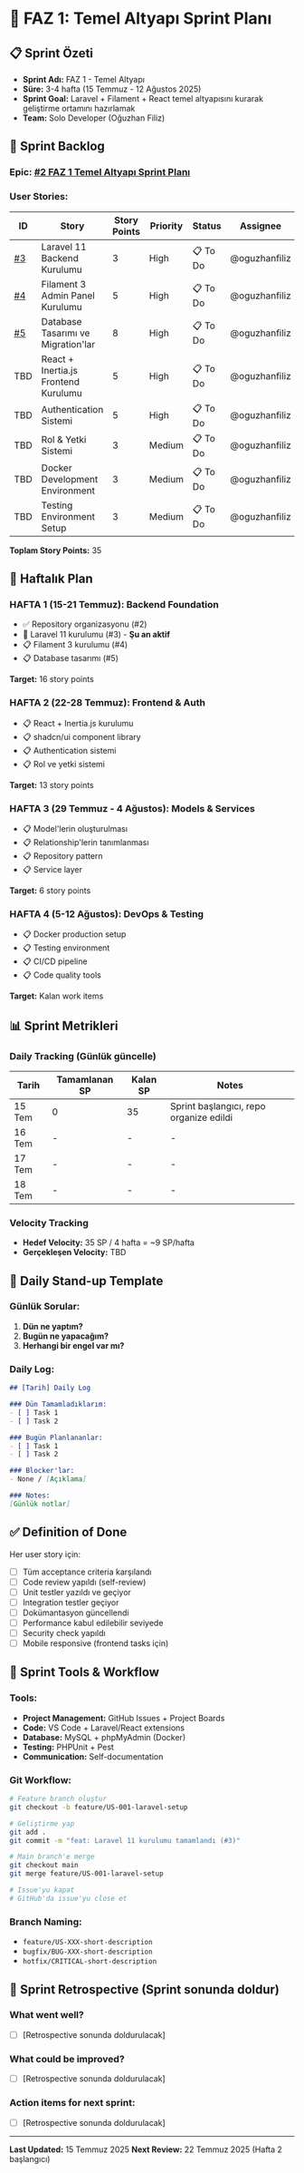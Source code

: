 # 🚀 FAZ 1: Temel Altyapı Sprint Planı

## 📋 Sprint Özeti
- **Sprint Adı:** FAZ 1 - Temel Altyapı
- **Süre:** 3-4 hafta (15 Temmuz - 12 Ağustos 2025)
- **Sprint Goal:** Laravel + Filament + React temel altyapısını kurarak geliştirme ortamını hazırlamak
- **Team:** Solo Developer (Oğuzhan Filiz)

## 🎯 Sprint Backlog

### Epic: [#2 FAZ 1 Temel Altyapı Sprint Planı](https://github.com/B2B-B2C/B2B-B2C-main/issues/2)

### User Stories:
| ID | Story | Story Points | Priority | Status | Assignee |
|----|-------|--------------|----------|--------|----------|
| [#3](https://github.com/B2B-B2C/B2B-B2C-main/issues/3) | Laravel 11 Backend Kurulumu | 3 | High | 📋 To Do | @oguzhanfiliz |
| [#4](https://github.com/B2B-B2C/B2B-B2C-main/issues/4) | Filament 3 Admin Panel Kurulumu | 5 | High | 📋 To Do | @oguzhanfiliz |
| [#5](https://github.com/B2B-B2C/B2B-B2C-main/issues/5) | Database Tasarımı ve Migration'lar | 8 | High | 📋 To Do | @oguzhanfiliz |
| TBD | React + Inertia.js Frontend Kurulumu | 5 | High | 📋 To Do | @oguzhanfiliz |
| TBD | Authentication Sistemi | 5 | High | 📋 To Do | @oguzhanfiliz |
| TBD | Rol & Yetki Sistemi | 3 | Medium | 📋 To Do | @oguzhanfiliz |
| TBD | Docker Development Environment | 3 | Medium | 📋 To Do | @oguzhanfiliz |
| TBD | Testing Environment Setup | 3 | Medium | 📋 To Do | @oguzhanfiliz |

**Toplam Story Points:** 35

## 📅 Haftalık Plan

### HAFTA 1 (15-21 Temmuz): Backend Foundation
- ✅ Repository organizasyonu (#2)
- 🔄 Laravel 11 kurulumu (#3) - **Şu an aktif**
- 📋 Filament 3 kurulumu (#4)
- 📋 Database tasarımı (#5)

**Target:** 16 story points

### HAFTA 2 (22-28 Temmuz): Frontend & Auth
- 📋 React + Inertia.js kurulumu
- 📋 shadcn/ui component library
- 📋 Authentication sistemi
- 📋 Rol ve yetki sistemi

**Target:** 13 story points

### HAFTA 3 (29 Temmuz - 4 Ağustos): Models & Services
- 📋 Model'lerin oluşturulması
- 📋 Relationship'lerin tanımlanması
- 📋 Repository pattern
- 📋 Service layer

**Target:** 6 story points

### HAFTA 4 (5-12 Ağustos): DevOps & Testing
- 📋 Docker production setup
- 📋 Testing environment
- 📋 CI/CD pipeline
- 📋 Code quality tools

**Target:** Kalan work items

## 📊 Sprint Metrikleri

### Daily Tracking (Günlük güncelle)
| Tarih | Tamamlanan SP | Kalan SP | Notes |
|-------|---------------|----------|-------|
| 15 Tem | 0 | 35 | Sprint başlangıcı, repo organize edildi |
| 16 Tem | - | - | - |
| 17 Tem | - | - | - |
| 18 Tem | - | - | - |

### Velocity Tracking
- **Hedef Velocity:** 35 SP / 4 hafta = ~9 SP/hafta
- **Gerçekleşen Velocity:** TBD

## 🔄 Daily Stand-up Template

### Günlük Sorular:
1. **Dün ne yaptım?**
2. **Bugün ne yapacağım?**
3. **Herhangi bir engel var mı?**

### Daily Log:
```markdown
## [Tarih] Daily Log

### Dün Tamamladıklarım:
- [ ] Task 1
- [ ] Task 2

### Bugün Planlananlar:
- [ ] Task 1
- [ ] Task 2

### Blocker'lar:
- None / [Açıklama]

### Notes:
[Günlük notlar]
```

## ✅ Definition of Done

Her user story için:
- [ ] Tüm acceptance criteria karşılandı
- [ ] Code review yapıldı (self-review)
- [ ] Unit testler yazıldı ve geçiyor
- [ ] Integration testler geçiyor
- [ ] Dokümantasyon güncellendi
- [ ] Performance kabul edilebilir seviyede
- [ ] Security check yapıldı
- [ ] Mobile responsive (frontend tasks için)

## 🔧 Sprint Tools & Workflow

### Tools:
- **Project Management:** GitHub Issues + Project Boards
- **Code:** VS Code + Laravel/React extensions
- **Database:** MySQL + phpMyAdmin (Docker)
- **Testing:** PHPUnit + Pest
- **Communication:** Self-documentation

### Git Workflow:
```bash
# Feature branch oluştur
git checkout -b feature/US-001-laravel-setup

# Geliştirme yap
git add .
git commit -m "feat: Laravel 11 kurulumu tamamlandı (#3)"

# Main branch'e merge
git checkout main
git merge feature/US-001-laravel-setup

# Issue'yu kapat
# GitHub'da issue'yu close et
```

### Branch Naming:
- `feature/US-XXX-short-description`
- `bugfix/BUG-XXX-short-description`
- `hotfix/CRITICAL-short-description`

## 📝 Sprint Retrospective (Sprint sonunda doldur)

### What went well?
- [ ] [Retrospective sonunda doldurulacak]

### What could be improved?
- [ ] [Retrospective sonunda doldurulacak]

### Action items for next sprint:
- [ ] [Retrospective sonunda doldurulacak]

---

**Last Updated:** 15 Temmuz 2025
**Next Review:** 22 Temmuz 2025 (Hafta 2 başlangıcı)
